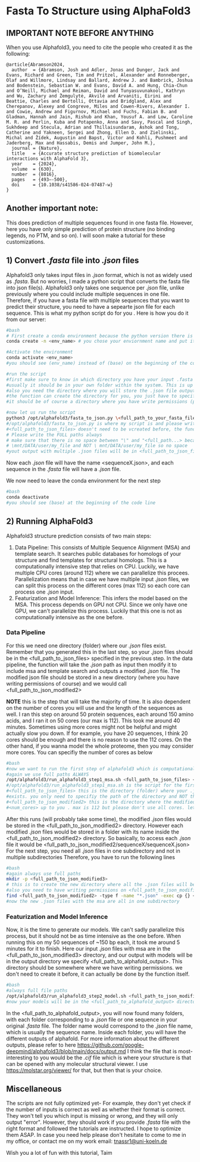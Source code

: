 # **Fasta To Structure using AlphaFold3**

## **IMPORTANT NOTE BEFORE ANYTHING**
When you use Alphafold3, you need to cite the people who created it as the following: 

```
@article{Abramson2024,
  author  = {Abramson, Josh and Adler, Jonas and Dunger, Jack and Evans, Richard and Green, Tim and Pritzel, Alexander and Ronneberger, Olaf and Willmore, Lindsay and Ballard, Andrew J. and Bambrick, Joshua and Bodenstein, Sebastian W. and Evans, David A. and Hung, Chia-Chun and O’Neill, Michael and Reiman, David and Tunyasuvunakool, Kathryn and Wu, Zachary and Žemgulytė, Akvilė and Arvaniti, Eirini and Beattie, Charles and Bertolli, Ottavia and Bridgland, Alex and Cherepanov, Alexey and Congreve, Miles and Cowen-Rivers, Alexander I. and Cowie, Andrew and Figurnov, Michael and Fuchs, Fabian B. and Gladman, Hannah and Jain, Rishub and Khan, Yousuf A. and Low, Caroline M. R. and Perlin, Kuba and Potapenko, Anna and Savy, Pascal and Singh, Sukhdeep and Stecula, Adrian and Thillaisundaram, Ashok and Tong, Catherine and Yakneen, Sergei and Zhong, Ellen D. and Zielinski, Michal and Žídek, Augustin and Bapst, Victor and Kohli, Pushmeet and Jaderberg, Max and Hassabis, Demis and Jumper, John M.},
  journal = {Nature},
  title   = {Accurate structure prediction of biomolecular interactions with AlphaFold 3},
  year    = {2024},
  volume  = {630},
  number  = {8016},
  pages   = {493–-500},
  doi     = {10.1038/s41586-024-07487-w}
}
```
## Another important note:
This does prediction of multiple sequences found in one fasta file. However, here you have only simple prediction of protein structure (no binding legends, no PTM, and so on). I will soon make a tutorial for these customizations. 

## **1) Convert *.fasta* file into *.json* files**
Alphafold3 only takes input files in *.json* format, which is not as widely used as *.fasta*. But no worries, I made a python script that converts the fasta file into json file(s). Alphafold3 only takes one sequence per *.json* file, unlike previously where you could include multiple sequences in one file. Therefore, if you have a fasta file with multiple sequences that you want to predict their structure, you need to have a sepearte json file for each sequence. This is what my python script do for you .
Here is how you do it from our server:
 ```bash
#bash
# First create a conda environment because the python version there is different than the one in system
conda create -n <env_name> # you chose your enviornment name and put it instead of <env_name>

#Activate the environment
conda activate <env_name>
#you should see (env_name) instead of (base) on the beginning of the code line

#run the script
#first make sure to know in which directory you have your input .fasta file
#usually it should be in your own folder within the system. This is up to you
#also you need the directory where you will store the .json file outputs
#the function can create the directory for you, you just have to specifiy it
#it should be of course a directory where you have write permissions (probably in your own folder)

#now let us run the script
python3 /opt/alphafold3/fasta_to_json.py \<full_path_to_your_fasta_file.fasta> \<full_path_to_json_files>
#/opt/alphafold3/fasta_to_json.py is where my script is and please write the full path
#<full_path_to_json_files> doesn't need to be vcreated before, the function can make it for you
# Please write the FULL paths always
# make sure that there is no space between "\" and "<full_path...> because this is a common source of error
# \mnt/DATA/user/my_file and NOT \ mnt/DATA/user/my_file so no space
#yout output with multiple .json files will be in <full_path_to_json_files>
```
Now each *.json* file will have the name <sequenceX.json>, and each sequence in the *.fasta* file will have a *.json* file. 

We now need to leave the conda environment for the next step
```bash
#bash
conda deactivate
#you should see (base) at the beginning of the code line
```

## **2) Running AlphaFold3**
Alphafold3 structure prediction consists of two main steps:
1) Data Pipeline: This consists of Multiple Sequence Alignment (MSA) and template search. It searches public databases for homologs of your structure and find templates for structural homologs. This is a computationally intensive step that relies on CPU. Luckily, we have multiple CPU cores (around 112) where we can parallelize this procees. Parallelization means that in case we have multiple input *.json* files, we can split this process on the different cores (max 112) so each core can process one *.json* input.
2) Featurization and Model Inference: This infers the model based on the MSA. This process depends on GPU not CPU. Since we only have one GPU, we can't parallelize this process. Luckily that this one is not as computationally intensive as the one before.

### **Data Pipeline**
For this we need one directory (folder) where our *.json* files exist. Remember that you generated this in the last step, so your *.json* files should be in the <full_path_to_json_files> specified in the previous step. 
In the data pipeline, the function will take the *.json* path as input then modify it to include msa and template search and outputs a modified *.json* file. The modified json file should be stored in a new directory (where you have writing permissions of course) and we would call <full_path_to_json_modified2> 

**NOTE** this is the step that will take the majority of time. It is also dependent on the number of cores you will use and the length of the sequences as well. I ran this step on around 50 protein sequences, each around 150 amino acids, and I ran it on 50 cores (our max is 112). This took me around 40 minutes. Sometimes using more cores might not be helpful and might actually slow you down. If for example, you have 20 sequences, I think 20 cores should be enough and there is no reason to use the 112 cores. On the other hand, if you wanna model the whole proteome, then you may consider more cores. You can specifiy the number of cores as below

```bash
#bash 
#now we want to run the first step of alphafold3 which is computationaly heavy
#again we use full paths ALWAYS
/opt/alphafold3/run_alphafold3_step1_msa.sh <full_path_to_json_files> <full_path_to_json_modified2> <num_cores>
#/opt/alphafold3/run_alphafold3_step1_msa.sh is the script for the first step with parallelization
#<full_path_to_json_files> this is the directory (folder) where your .json files that were outputted in last step
#exists. you only need to specifiy the path of the directory and NOT the .json files themselves
#<full_path_to_json_modified2> this is the directory where the modified .json files that would have the msa and would be #outputted would exist
#<num_cores> up to you . max is 112 but please don't use all cores. let be around the number of your sequences
```

After this runs (will probably take some time), the modified *.json* files would be stored in the <full_path_to_json_modified2> directory. However each modified *.json* files would be stored in a folder with its name inside the <full_path_to_json_modified2> directory. So basically, to access each *.json* file it would be 
<full_path_to_json_modified2/sequenceX/sequenceX.json>
For the next step, you need all *.json* files in one subdirectory and not in multiple subdirectories 
Therefore, you have to run the following lines

```bash
#bash
#again always use full paths
mkdir -p <full_path_to_json_modified3>
# this is to create the new directory where all the .json files will be listed properly
#also you need to have writing permissions on <full_path_to_json_modified3>
find <full_path_to_json_modified2> -type f -name "*.json" -exec cp {} <full_path_to_json_modified3> \;
#now the new .json files with the msa are all in one subdirectory
```

### **Featurization and Model Inference**
Now, it is the time to generate our models. We can't sadly parallelize this process, but it should not be as time intensive as the one before. When running this on my 50 sequences of ~150 bp each, it took me around 5 minutes for it to finish. Here our input *.json* files with msa are in the <full_path_to_json_modified3> directory, and our output with models will be in the output directory we specify <full_path_to_alphafold_output>. This directory should be somewhere where we have writing permissions. we don't need to create it before, it can actually be done by the function itself. 

```bash
#bash
#always full file paths
/opt/alphafold3/run_alphafold3_step2_model.sh <full_path_to_json_modified3> <full_path_to_alphafold_output>
#now your models will be in the <full_path_to_alphafold_output> directory
```

In the <full_path_to_alphafold_output>, you will now found many folders, with each folder corresponding to a *.json* file or one sequence in your original *.fasta* file. The folder name would correspond to the *.json* file name, which is usually the sequence name. Inside each folder, you will have the different outputs of alphafold. For more information about the different outputs, please refer to here https://github.com/google-deepmind/alphafold3/blob/main/docs/output.md 
I think the file that is most-interesting to you would be the *.cif* file which is where your structure is that can be opened with any molecular structural viewer. I use https://molstar.org/viewer/ for that, but then that is your choice. 

## **Miscellaneous**
The scripts are not fully optimized yet- For example, they don't yet check if the number of inputs is correct as well as whether their format is correct. They won't tell you which input is missing or wrong, and they will only output "error". 
However, they should work if you provide *.fasta* file with the right format and followed the tutorials are instructed. I hope to optimize them ASAP. 
In case you need help please don't hesitate to come to me in my office, or contact me on my work email:
tnassr1@uni-koeln.de

Wish you a lot of fun with this tutorial,
Taim





